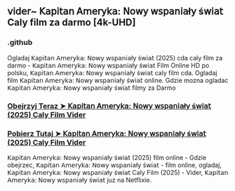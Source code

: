 ## 𝗏𝗂𝖽𝖾𝗋~ 𝖪𝖺𝗉𝗂𝗍𝖺𝗇 𝖠𝗆𝖾𝗋𝗒𝗄𝖺: 𝖭𝗈𝗐𝗒 𝗐𝗌𝗉𝖺𝗇𝗂𝖺ł𝗒 ś𝗐𝗂𝖺𝗍 Caly film za darmo [4k-UHD]

### .github

Ogladaj 𝖪𝖺𝗉𝗂𝗍𝖺𝗇 𝖠𝗆𝖾𝗋𝗒𝗄𝖺: 𝖭𝗈𝗐𝗒 𝗐𝗌𝗉𝖺𝗇𝗂𝖺ł𝗒 ś𝗐𝗂𝖺𝗍 (2025) cda caly film za darmo - 𝖪𝖺𝗉𝗂𝗍𝖺𝗇 𝖠𝗆𝖾𝗋𝗒𝗄𝖺: 𝖭𝗈𝗐𝗒 𝗐𝗌𝗉𝖺𝗇𝗂𝖺ł𝗒 ś𝗐𝗂𝖺𝗍 Film Online HD po polsku, 𝖪𝖺𝗉𝗂𝗍𝖺𝗇 𝖠𝗆𝖾𝗋𝗒𝗄𝖺: 𝖭𝗈𝗐𝗒 𝗐𝗌𝗉𝖺𝗇𝗂𝖺ł𝗒 ś𝗐𝗂𝖺𝗍 caly film cda. Ogladaj film 𝖪𝖺𝗉𝗂𝗍𝖺𝗇 𝖠𝗆𝖾𝗋𝗒𝗄𝖺: 𝖭𝗈𝗐𝗒 𝗐𝗌𝗉𝖺𝗇𝗂𝖺ł𝗒 ś𝗐𝗂𝖺𝗍 online. Gdzie mozna ogladac 𝖪𝖺𝗉𝗂𝗍𝖺𝗇 𝖠𝗆𝖾𝗋𝗒𝗄𝖺: 𝖭𝗈𝗐𝗒 𝗐𝗌𝗉𝖺𝗇𝗂𝖺ł𝗒 ś𝗐𝗂𝖺𝗍 filmy za Darmo

### [Obejrzyj Teraz ➤ 𝖪𝖺𝗉𝗂𝗍𝖺𝗇 𝖠𝗆𝖾𝗋𝗒𝗄𝖺: 𝖭𝗈𝗐𝗒 𝗐𝗌𝗉𝖺𝗇𝗂𝖺ł𝗒 ś𝗐𝗂𝖺𝗍 (2025) Caly Film Vider](https://r-movies.com/pl/movie/822119/captain-america-brave-new-world-gitover)

### [Pobierz Tutaj ➤ 𝖪𝖺𝗉𝗂𝗍𝖺𝗇 𝖠𝗆𝖾𝗋𝗒𝗄𝖺: 𝖭𝗈𝗐𝗒 𝗐𝗌𝗉𝖺𝗇𝗂𝖺ł𝗒 ś𝗐𝗂𝖺𝗍 (2025) Caly Film Vider](https://r-movies.com/pl/movie/822119/captain-america-brave-new-world-gitover)

𝖪𝖺𝗉𝗂𝗍𝖺𝗇 𝖠𝗆𝖾𝗋𝗒𝗄𝖺: 𝖭𝗈𝗐𝗒 𝗐𝗌𝗉𝖺𝗇𝗂𝖺ł𝗒 ś𝗐𝗂𝖺𝗍 (2025) film online - Gdzie obejrzec, 𝖪𝖺𝗉𝗂𝗍𝖺𝗇 𝖠𝗆𝖾𝗋𝗒𝗄𝖺: 𝖭𝗈𝗐𝗒 𝗐𝗌𝗉𝖺𝗇𝗂𝖺ł𝗒 ś𝗐𝗂𝖺𝗍 - film online, ogladaj, 𝖪𝖺𝗉𝗂𝗍𝖺𝗇 𝖠𝗆𝖾𝗋𝗒𝗄𝖺: 𝖭𝗈𝗐𝗒 𝗐𝗌𝗉𝖺𝗇𝗂𝖺ł𝗒 ś𝗐𝗂𝖺𝗍 Caly Film (2025) - Vider, 𝖪𝖺𝗉𝗂𝗍𝖺𝗇 𝖠𝗆𝖾𝗋𝗒𝗄𝖺: 𝖭𝗈𝗐𝗒 𝗐𝗌𝗉𝖺𝗇𝗂𝖺ł𝗒 ś𝗐𝗂𝖺𝗍 juz na Netflixie.
